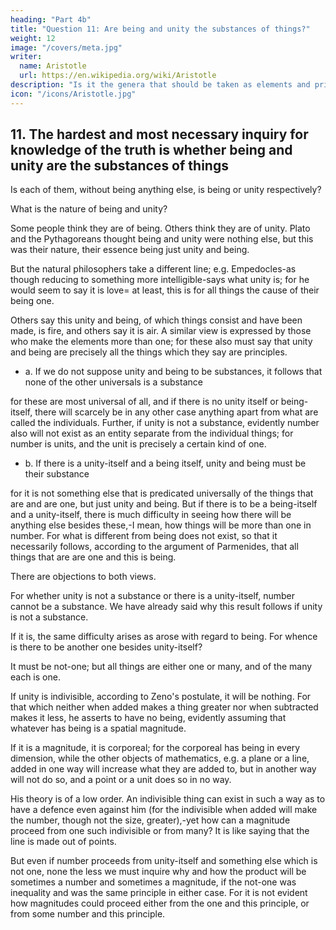 ```yaml
---
heading: "Part 4b"
title: "Question 11: Are being and unity the substances of things?"
weight: 12
image: "/covers/meta.jpg"
writer:
  name: Aristotle 
  url: https://en.wikipedia.org/wiki/Aristotle
description: "Is it the genera that should be taken as elements and principles, or rather the primary constituents of a thing?"
icon: "/icons/Aristotle.jpg"
---
```




## 11. The hardest and most necessary inquiry for knowledge of the truth is whether being and unity are the substances of things

Is each of them, without being anything else, is being or unity respectively? 

What is the nature of being and unity? 

Some people think they are of being. Others think they are of unity. Plato and the Pythagoreans thought being and unity were nothing else, but this was their nature, their essence being just unity and being. 

But the natural philosophers take a different line; e.g. Empedocles-as though reducing to something more intelligible-says what unity is; for he would seem to say it is love= at least, this is for all things the cause of their being one. 

Others say this unity and being, of which things consist and have been made, is fire, and others say it is air. A similar view is expressed by those who make the elements more than one; for these also must say that unity and being are precisely all the things which they say are principles.

- a. If we do not suppose unity and being to be substances, it follows that none of the other universals is a substance

for these are most universal of all, and if there is no unity itself or being-itself, there will scarcely be in any other case anything apart from what are called the individuals. Further, if unity is not a substance, evidently number also will not exist as an entity separate from the individual things; for number is units, and the unit is precisely a certain kind of one.

- b. If there is a unity-itself and a being itself, unity and being must be their substance

for it is not something else that is predicated universally of the things that are and are one, but just unity and being. But if there is to be a being-itself and a unity-itself, there is much difficulty in seeing how there will be anything else besides these,-I mean, how things will be more than one in number. For what is different from being does not exist, so that it necessarily follows, according to the argument of Parmenides, that all things that are are one and this is being.

There are objections to both views.

For whether unity is not a substance or there is a unity-itself, number cannot be a substance. We have already said why this result follows if unity is not a substance. 

If it is, the same difficulty arises as arose with regard to being. For whence is there to be another one besides unity-itself? 

It must be not-one; but all things are either one or many, and of the many each is one.

If unity is indivisible, according to Zeno's postulate, it will be nothing. For that which neither when added makes a thing greater nor when subtracted makes it less, he asserts to have no being, evidently assuming that whatever has being is a spatial magnitude. 

If it is a magnitude, it is corporeal; for the corporeal has being in every dimension, while the other objects of mathematics, e.g. a plane or a line, added in one way will increase what they are added to, but in another way will not do so, and a point or a unit does so in no way. 

His theory is of a low order. An indivisible thing can exist in such a way as to have a defence even against him (for the indivisible when added will make the number, though not the size, greater),-yet how can a magnitude proceed from one such indivisible or from many? It is like saying that the line is made out of points.

But even if number proceeds from unity-itself and something else which is not one, none the less we must inquire why and how the product will be sometimes a number and sometimes a magnitude, if the not-one was inequality and was the same principle in either case. For it is not evident how magnitudes could proceed either from the one and this principle, or from some number and this principle.

